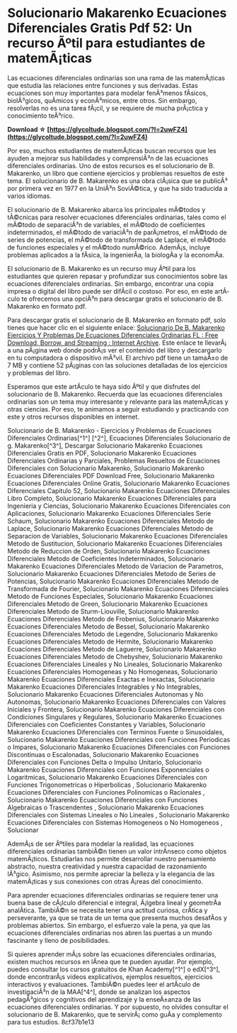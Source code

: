 # Solucionario Makarenko Ecuaciones Diferenciales Gratis Pdf 52: Un recurso Ãºtil para estudiantes de matemÃ¡ticas
 
Las ecuaciones diferenciales ordinarias son una rama de las matemÃ¡ticas que estudia las relaciones entre funciones y sus derivadas. Estas ecuaciones son muy importantes para modelar fenÃ³menos fÃ­sicos, biolÃ³gicos, quÃ­micos y econÃ³micos, entre otros. Sin embargo, resolverlas no es una tarea fÃ¡cil, y se requiere de mucha prÃ¡ctica y conocimiento teÃ³rico.
 
**Download ☆ [https://glycoltude.blogspot.com/?l=2uwFZ4](https://glycoltude.blogspot.com/?l=2uwFZ4)**


 
Por eso, muchos estudiantes de matemÃ¡ticas buscan recursos que les ayuden a mejorar sus habilidades y comprensiÃ³n de las ecuaciones diferenciales ordinarias. Uno de estos recursos es el solucionario de B. Makarenko, un libro que contiene ejercicios y problemas resueltos de este tema. El solucionario de B. Makarenko es una obra clÃ¡sica que se publicÃ³ por primera vez en 1977 en la UniÃ³n SoviÃ©tica, y que ha sido traducida a varios idiomas.
 
El solucionario de B. Makarenko abarca los principales mÃ©todos y tÃ©cnicas para resolver ecuaciones diferenciales ordinarias, tales como el mÃ©todo de separaciÃ³n de variables, el mÃ©todo de coeficientes indeterminados, el mÃ©todo de variaciÃ³n de parÃ¡metros, el mÃ©todo de series de potencias, el mÃ©todo de transformada de Laplace, el mÃ©todo de funciones especiales y el mÃ©todo numÃ©rico. AdemÃ¡s, incluye problemas aplicados a la fÃ­sica, la ingenierÃ­a, la biologÃ­a y la economÃ­a.
 
El solucionario de B. Makarenko es un recurso muy Ãºtil para los estudiantes que quieren repasar y profundizar sus conocimientos sobre las ecuaciones diferenciales ordinarias. Sin embargo, encontrar una copia impresa o digital del libro puede ser difÃ­cil o costoso. Por eso, en este artÃ­culo te ofrecemos una opciÃ³n para descargar gratis el solucionario de B. Makarenko en formato pdf.
 
Para descargar gratis el solucionario de B. Makarenko en formato pdf, solo tienes que hacer clic en el siguiente enlace: [Solucionario De B. Makarenko Ejercicios Y Problemas De Ecuaciones Diferenciales Ordinarias FL : Free Download, Borrow, and Streaming : Internet Archive](https://archive.org/details/solucionario-de-b.-makarenko-ejercicios-y-problemas-de-ecuaciones-diferenciales-ordinarias-fl). Este enlace te llevarÃ¡ a una pÃ¡gina web donde podrÃ¡s ver el contenido del libro y descargarlo en tu computadora o dispositivo mÃ³vil. El archivo pdf tiene un tamaÃ±o de 7 MB y contiene 52 pÃ¡ginas con las soluciones detalladas de los ejercicios y problemas del libro.
 
Esperamos que este artÃ­culo te haya sido Ãºtil y que disfrutes del solucionario de B. Makarenko. Recuerda que las ecuaciones diferenciales ordinarias son un tema muy interesante y relevante para las matemÃ¡ticas y otras ciencias. Por eso, te animamos a seguir estudiando y practicando con este y otros recursos disponibles en internet.
 
Solucionario de B. Makarenko - Ejercicios y Problemas de Ecuaciones Diferenciales Ordinarias[^1^] [^2^],  Ecuaciones Diferenciales Solucionario de g. Makarenko[^3^],  Descargar Solucionario Makarenko Ecuaciones Diferenciales Gratis en PDF,  Solucionario Makarenko Ecuaciones Diferenciales Ordinarias y Parciales,  Problemas Resueltos de Ecuaciones Diferenciales con Solucionario Makarenko,  Solucionario Makarenko Ecuaciones Diferenciales PDF Download Free,  Solucionario Makarenko Ecuaciones Diferenciales Online Gratis,  Solucionario Makarenko Ecuaciones Diferenciales Capitulo 52,  Solucionario Makarenko Ecuaciones Diferenciales Libro Completo,  Solucionario Makarenko Ecuaciones Diferenciales para Ingenieria y Ciencias,  Solucionario Makarenko Ecuaciones Diferenciales con Aplicaciones,  Solucionario Makarenko Ecuaciones Diferenciales Serie Schaum,  Solucionario Makarenko Ecuaciones Diferenciales Metodo de Laplace,  Solucionario Makarenko Ecuaciones Diferenciales Metodo de Separacion de Variables,  Solucionario Makarenko Ecuaciones Diferenciales Metodo de Sustitucion,  Solucionario Makarenko Ecuaciones Diferenciales Metodo de Reduccion de Orden,  Solucionario Makarenko Ecuaciones Diferenciales Metodo de Coeficientes Indeterminados,  Solucionario Makarenko Ecuaciones Diferenciales Metodo de Variacion de Parametros,  Solucionario Makarenko Ecuaciones Diferenciales Metodo de Series de Potencias,  Solucionario Makarenko Ecuaciones Diferenciales Metodo de Transformada de Fourier,  Solucionario Makarenko Ecuaciones Diferenciales Metodo de Funciones Especiales,  Solucionario Makarenko Ecuaciones Diferenciales Metodo de Green,  Solucionario Makarenko Ecuaciones Diferenciales Metodo de Sturm-Liouville,  Solucionario Makarenko Ecuaciones Diferenciales Metodo de Frobenius,  Solucionario Makarenko Ecuaciones Diferenciales Metodo de Bessel,  Solucionario Makarenko Ecuaciones Diferenciales Metodo de Legendre,  Solucionario Makarenko Ecuaciones Diferenciales Metodo de Hermite,  Solucionario Makarenko Ecuaciones Diferenciales Metodo de Laguerre,  Solucionario Makarenko Ecuaciones Diferenciales Metodo de Chebyshev,  Solucionario Makarenko Ecuaciones Diferenciales Lineales y No Lineales,  Solucionario Makarenko Ecuaciones Diferenciales Homogeneas y No Homogeneas,  Solucionario Makarenko Ecuaciones Diferenciales Exactas e Inexactas,  Solucionario Makarenko Ecuaciones Diferenciales Integrables y No Integrables,  Solucionario Makarenko Ecuaciones Diferenciales Autonomas y No Autonomas,  Solucionario Makarenko Ecuaciones Diferenciales con Valores Iniciales y Frontera,  Solucionario Makarenko Ecuaciones Diferenciales con Condiciones Singulares y Regulares,  Solucionario Makarenko Ecuaciones Diferenciales con Coeficientes Constantes y Variables,  Solucionario Makarenko Ecuaciones Diferenciales con Terminos Fuente o Sinusoidales,  Solucionario Makarenko Ecuaciones Diferenciales con Funciones Periodicas o Impares,  Solucionario Makarenko Ecuaciones Diferenciales con Funciones Discontinuas o Escalonadas,  Solucionario Makarenko Ecuaciones Diferenciales con Funciones Delta o Impulso Unitario,  Solucionario Makarenko Ecuaciones Diferenciales con Funciones Exponenciales o Logaritmicas,  Solucionario Makarenko Ecuaciones Diferenciales con Funciones Trigonometricas o Hiperbolicas ,  Solucionario Makarenko Ecuaciones Diferenciales con Funciones Polinomicas o Racionales ,  Solucionario Makarenko Ecuaciones Diferenciales con Funciones Algebraicas o Trascendentes ,  Solucionario Makarenko Ecuaciones Diferenciales con Sistemas Lineales o No Lineales ,  Solucionario Makarenko Ecuaciones Diferenciales con Sistemas Homogeneos o No Homogeneos ,  Solucionar
  
AdemÃ¡s de ser Ãºtiles para modelar la realidad, las ecuaciones diferenciales ordinarias tambiÃ©n tienen un valor intrÃ­nseco como objetos matemÃ¡ticos. Estudiarlas nos permite desarrollar nuestro pensamiento abstracto, nuestra creatividad y nuestra capacidad de razonamiento lÃ³gico. Asimismo, nos permite apreciar la belleza y la elegancia de las matemÃ¡ticas y sus conexiones con otras Ã¡reas del conocimiento.
 
Para aprender ecuaciones diferenciales ordinarias se requiere tener una buena base de cÃ¡lculo diferencial e integral, Ã¡lgebra lineal y geometrÃ­a analÃ­tica. TambiÃ©n se necesita tener una actitud curiosa, crÃ­tica y perseverante, ya que se trata de un tema que presenta muchos desafÃ­os y problemas abiertos. Sin embargo, el esfuerzo vale la pena, ya que las ecuaciones diferenciales ordinarias nos abren las puertas a un mundo fascinante y lleno de posibilidades.
 
Si quieres aprender mÃ¡s sobre las ecuaciones diferenciales ordinarias, existen muchos recursos en lÃ­nea que te pueden ayudar. Por ejemplo, puedes consultar los cursos gratuitos de Khan Academy[^1^] o edX[^3^], donde encontrarÃ¡s videos explicativos, ejemplos resueltos, ejercicios interactivos y evaluaciones. TambiÃ©n puedes leer el artÃ­culo de investigaciÃ³n de la MAA[^4^], donde se analizan los aspectos pedagÃ³gicos y cognitivos del aprendizaje y la enseÃ±anza de las ecuaciones diferenciales ordinarias. Y por supuesto, no olvides consultar el solucionario de B. Makarenko, que te servirÃ¡ como guÃ­a y complemento para tus estudios.
 8cf37b1e13
 
